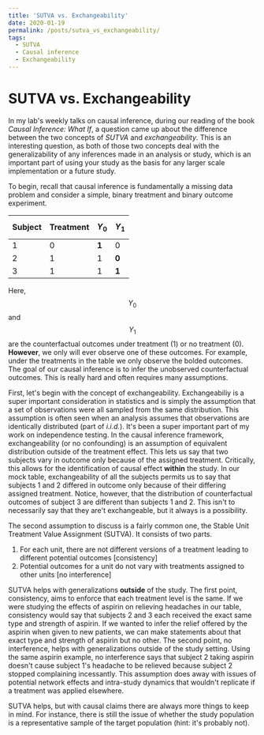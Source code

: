 ```yaml
---
title: 'SUTVA vs. Exchangeability'
date: 2020-01-19
permalink: /posts/sutva_vs_exchangeability/
tags:
  - SUTVA
  - Causal inference
  - Exchangeability
---
```


SUTVA vs. Exchangeability
=========================

In my lab's weekly talks on causal inference, during our reading of the book *Causal Inference: What If*, a question came up about the difference
between the two concepts of *SUTVA* and *exchangeability*. This is an interesting question, as both of those two concepts deal with the generalizability
of any inferences made in an analysis or study, which is an important part of using your study as the basis for any larger scale implementation or a future study.

To begin, recall that causal inference is fundamentally a missing data problem and consider a simple, binary treatment and binary outcome experiment.

| Subject | Treatment | $$Y_0$$ | $$Y_1$$ |
|---------|-----------|-------|-------|
| 1       | 0         | **1**     | 0     |
| 2       | 1         | 1     | **0**     |
| 3       | 1         | 1     | **1**     |


Here, $$Y_0$$ and $$Y_1$$ are the counterfactual outcomes under treatment (1) or no treatment (0). **However**, we only will ever observe one of these outcomes.
For example, under the treatments in the table we only observe the bolded outcomes. The goal of our causal inference is to infer the unobserved counterfactual
outcomes. This is really hard and often requires many assumptions.

First, let's begin with the concept of exchangeability. Exchangeabiliy is a super important consideration in statistics and is simply the assumption that a set
of observations were all sampled from the same distribution. This assumption is often seen when an analysis assumes that observations are identically distributed
(part of *i.i.d.*). It's been a super important part of my work on independence testing. In the causal inference framework, exchangeability (or no confounding) is
an assumption of equivalent distribution outside of the treatment effect. This lets us say that two subjects vary in outcome only because of the assigned treatment.
Critically, this allows for the identification of causal effect **within** the study. In our mock table, exchangeability of all the subjects permits us to say that
subjects 1 and 2 differed in outcome only because of their differing assigned treatment. Notice, however, that the distribution of counterfactual outcomes of subject
3 are different than subjects 1 and 2. This isn't to necessarily say that they are't exchangeable, but it always is a possibility.

The second assumption to discuss is a fairly common one, the Stable Unit Treatment Value Assignment (SUTVA). It consists of two parts.

1. For each unit, there are not different versions of a treatment leading to different potential outcomes [consistency]
2. Potential outcomes for a unit do not vary with treatments assigned to other units [no interference]

SUTVA helps with generalizations **outside** of the study. The first point, consistency, aims to enforce that each treatment level is the same. If we were studying
the effects of aspirin on relieving headaches in our table, consistency would say that subjects 2 and 3 each received the exact same type and strength of aspirin. If
we wanted to infer the relief offered by the aspirin when given to new patients, we can make statements about that exact type and strength of aspirin but no other.
The second point, no interference, helps with generalizations outside of the study setting. Using the same aspirin example, no interference says that subject 2 taking
aspirin doesn't cause subject 1's headache to be relieved because subject 2 stopped complaining incessantly. This assumption does away with issues of potential
network effects and intra-study dynamics that wouldn't replicate if a treatment was applied elsewhere.

SUTVA helps, but with causal claims there are always more things to keep in mind. For instance, there is still the issue of whether the study population is a
representative sample of the target population (hint: it's probably not).
